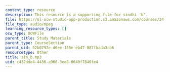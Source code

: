 ```yaml
---
content_type: resource
description: This resource is a supporting file for sindhi 'b'.
file: https://ol-ocw-studio-app-production.s3.amazonaws.com/courses/24-901-language-and-its-structure-i-phonology-fall-2010/c432dde44436a9663ee80640f7840fe4_sin_b.mp3
file_type: audio/mpeg
learning_resource_types: []
ocw_type: OCWFile
parent_title: Study Materials
parent_type: CourseSection
parent_uid: 52b0792e-d6ee-155e-eb47-087fbada3cb6
resourcetype: Other
title: sin_b.mp3
uid: c432dde4-4436-a966-3ee8-0640f7840fe4
---
```

